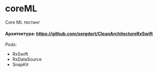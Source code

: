 # coreML
Core ML тестинг

#### Архитектура: https://github.com/sergdort/CleanArchitectureRxSwift

Pods:
- RxSwift
- RxDataSource
- SnapKit

